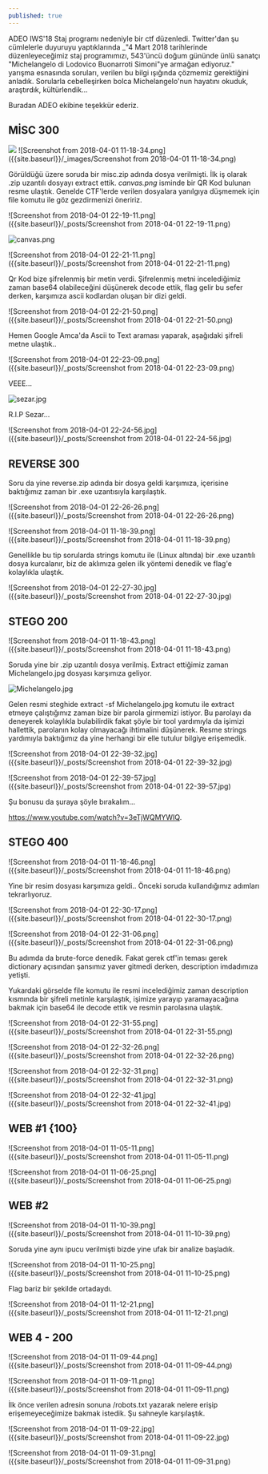```yaml
---
published: true
---
```



ADEO IWS'18 Staj programı nedeniyle bir ctf düzenledi. Twitter'dan şu cümlelerle duyuruyu yaptıklarında _"4 Mart 2018 tarihlerinde düzenleyeceğimiz staj programımızı, 543'üncü doğum gününde ünlü sanatçı "Michelangelo di Lodovico Buonarroti Simoni"ye armağan ediyoruz." yarışma esnasında soruları, verilen bu bilgi ışığında çözmemiz gerektiğini anladık. Sorularla cebelleşirken bolca Michelangelo'nun hayatını okuduk, araştırdık, kültürlendik... 

Buradan ADEO ekibine teşekkür ederiz. 

## MİSC 300 


<img src="..\images\\Misc300.png">
![Screenshot from 2018-04-01 11-18-34.png]({{site.baseurl}}/_images/Screenshot from 2018-04-01 11-18-34.png)



Görüldüğü üzere soruda bir misc.zip adında dosya verilmişti. İlk iş olarak .zip uzantılı dosyayı extract ettik. _canvas.png_ isminde bir QR Kod bulunan resme ulaştık. Genelde CTF'lerde verilen dosyalara yanılgıya düşmemek için file komutu ile göz gezdirmenizi öneririz. 




![Screenshot from 2018-04-01 22-19-11.png]({{site.baseurl}}/_posts/Screenshot from 2018-04-01 22-19-11.png)



![canvas.png]({{site.baseurl}}/_posts/canvas.png)



![Screenshot from 2018-04-01 22-21-11.png]({{site.baseurl}}/_posts/Screenshot from 2018-04-01 22-21-11.png)

Qr Kod bize şifrelenmiş bir metin verdi. Şifrelenmiş metni incelediğimiz zaman base64 olabileceğini düşünerek decode ettik, flag gelir bu sefer derken, karşımıza ascii kodlardan oluşan bir dizi geldi. 



![Screenshot from 2018-04-01 22-21-50.png]({{site.baseurl}}/_posts/Screenshot from 2018-04-01 22-21-50.png)



Hemen Google Amca'da Ascii to Text araması yaparak, aşağıdaki şifreli metne ulaştık..

 ![Screenshot from 2018-04-01 22-23-09.png]({{site.baseurl}}/_posts/Screenshot from 2018-04-01 22-23-09.png) 



VEEE... 



![sezar.jpg]({{site.baseurl}}/_posts/sezar.jpg)



R.I.P Sezar...


![Screenshot from 2018-04-01 22-24-56.jpg]({{site.baseurl}}/_posts/Screenshot from 2018-04-01 22-24-56.jpg)

## REVERSE 300 

Soru da yine reverse.zip adında bir dosya geldi karşımıza, içerisine baktığımız zaman bir .exe uzantısıyla karşılaştık. 

![Screenshot from 2018-04-01 22-26-26.png]({{site.baseurl}}/_posts/Screenshot from 2018-04-01 22-26-26.png)

![Screenshot from 2018-04-01 11-18-39.png]({{site.baseurl}}/_posts/Screenshot from 2018-04-01 11-18-39.png)

Genellikle bu tip sorularda strings komutu ile (Linux altında) bir .exe uzantılı dosya kurcalanır, biz de aklımıza gelen ilk yöntemi denedik ve flag'e kolaylıkla ulaştık. 


![Screenshot from 2018-04-01 22-27-30.jpg]({{site.baseurl}}/_posts/Screenshot from 2018-04-01 22-27-30.jpg)


## STEGO 200 

![Screenshot from 2018-04-01 11-18-43.png]({{site.baseurl}}/_posts/Screenshot from 2018-04-01 11-18-43.png)


Soruda yine bir .zip uzantılı dosya verilmiş. Extract ettiğimiz zaman Michelangelo.jpg dosyası karşımıza geliyor. 


![Michelangelo.jpg]({{site.baseurl}}/_posts/Michelangelo.jpg)

Gelen resmi steghide extract -sf Michelangelo.jpg komutu ile extract etmeye çalıştığımız zaman bize bir parola girmemizi istiyor. Bu parolayı da deneyerek kolaylıkla bulabilirdik fakat şöyle bir tool yardımıyla da işimizi hallettik, parolanın kolay olmayacağı ihtimalini düşünerek. Resme strings yardımıyla baktığımız da yine herhangi bir elle tutulur bilgiye erişemedik. 

![Screenshot from 2018-04-01 22-39-32.jpg]({{site.baseurl}}/_posts/Screenshot from 2018-04-01 22-39-32.jpg)



![Screenshot from 2018-04-01 22-39-57.jpg]({{site.baseurl}}/_posts/Screenshot from 2018-04-01 22-39-57.jpg)


Şu bonusu da şuraya şöyle bırakalım... 


https://www.youtube.com/watch?v=3eTjWQMYWIQ.


## STEGO 400

![Screenshot from 2018-04-01 11-18-46.png]({{site.baseurl}}/_posts/Screenshot from 2018-04-01 11-18-46.png)

Yine bir resim dosyası karşımıza geldi.. Önceki soruda kullandığımız adımları tekrarlıyoruz. 

![Screenshot from 2018-04-01 22-30-17.png]({{site.baseurl}}/_posts/Screenshot from 2018-04-01 22-30-17.png)


![Screenshot from 2018-04-01 22-31-06.png]({{site.baseurl}}/_posts/Screenshot from 2018-04-01 22-31-06.png)

Bu adımda da brute-force denedik. Fakat gerek ctf'in teması gerek dictionary açısından şansımız yaver gitmedi derken, description imdadımıza yetişti. 

Yukardaki görselde file komutu ile resmi incelediğimiz zaman description kısmında bir şifreli metinle karşılaştık, işimize yarayıp yaramayacağına bakmak için base64 ile decode ettik ve resmin parolasına ulaştık. 

![Screenshot from 2018-04-01 22-31-55.png]({{site.baseurl}}/_posts/Screenshot from 2018-04-01 22-31-55.png)

![Screenshot from 2018-04-01 22-32-26.png]({{site.baseurl}}/_posts/Screenshot from 2018-04-01 22-32-26.png)


![Screenshot from 2018-04-01 22-32-31.png]({{site.baseurl}}/_posts/Screenshot from 2018-04-01 22-32-31.png)

![Screenshot from 2018-04-01 22-32-41.jpg]({{site.baseurl}}/_posts/Screenshot from 2018-04-01 22-32-41.jpg) 

## WEB #1 {100} 

![Screenshot from 2018-04-01 11-05-11.png]({{site.baseurl}}/_posts/Screenshot from 2018-04-01 11-05-11.png)


![Screenshot from 2018-04-01 11-06-25.png]({{site.baseurl}}/_posts/Screenshot from 2018-04-01 11-06-25.png) 

## WEB #2 

![Screenshot from 2018-04-01 11-10-39.png]({{site.baseurl}}/_posts/Screenshot from 2018-04-01 11-10-39.png) 

Soruda yine aynı ipucu verilmişti bizde yine ufak bir analize başladık. 

![Screenshot from 2018-04-01 11-10-25.png]({{site.baseurl}}/_posts/Screenshot from 2018-04-01 11-10-25.png) 

Flag bariz bir şekilde ortadaydı. 

![Screenshot from 2018-04-01 11-12-21.png]({{site.baseurl}}/_posts/Screenshot from 2018-04-01 11-12-21.png)

## WEB 4 - 200 

![Screenshot from 2018-04-01 11-09-44.png]({{site.baseurl}}/_posts/Screenshot from 2018-04-01 11-09-44.png)

![Screenshot from 2018-04-01 11-09-11.png]({{site.baseurl}}/_posts/Screenshot from 2018-04-01 11-09-11.png)



İlk önce verilen adresin sonuna /robots.txt yazarak nelere erişip erişemeyeceğimize bakmak istedik. Şu sahneyle karşılaştık. 


![Screenshot from 2018-04-01 11-09-22.jpg]({{site.baseurl}}/_posts/Screenshot from 2018-04-01 11-09-22.jpg)

![Screenshot from 2018-04-01 11-09-31.png]({{site.baseurl}}/_posts/Screenshot from 2018-04-01 11-09-31.png)
